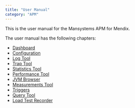 ```yaml
---
title: "User Manual"
category: "APM"
---
```

This is the user manual for the Mansystems APM for Mendix.

The user manual has the following chapters:

*   [Dashboard](dashboard)
*   [Configuration](configuration)
*   [Log Tool](log-tool)
*   [Trap Tool](trap-tool)
*   [Statistics Tool](statistics-tool)
*   [Performance Tool](performance-tool)
*   [JVM Browser](jvm-browser)
*   [Measurements Tool](measurements-tool)
*   [Triggers](triggers)
*   [Query Tool](query-tool)
*   [Load Test Recorder](load-test-recorder)

